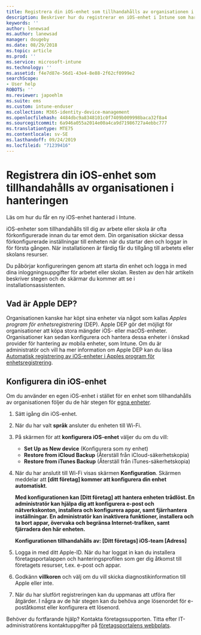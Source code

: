 ```yaml
---
title: Registrera din iOS-enhet som tillhandahålls av organisationen i hanteringen. | Microsoft Docs
description: Beskriver hur du registrerar en iOS-enhet i Intune som har köpts och tillhandahålls av din organisation
keywords: ''
author: lenewsad
ms.author: lanewsad
manager: dougeby
ms.date: 08/29/2018
ms.topic: article
ms.prod: ''
ms.service: microsoft-intune
ms.technology: ''
ms.assetid: f4e7d87e-56d1-43e4-8e88-2f62cf0999e2
searchScope:
- User help
ROBOTS: ''
ms.reviewer: japoehlm
ms.suite: ems
ms.custom: intune-enduser
ms.collection: M365-identity-device-management
ms.openlocfilehash: 4484dbc9a8348101c0f7409b009998baca32f8a4
ms.sourcegitcommit: 6a946a055a2014e00a4ca9d71986727a4ebbc777
ms.translationtype: MTE75
ms.contentlocale: sv-SE
ms.lasthandoff: 09/24/2019
ms.locfileid: "71239416"
---
```

# <a name="enroll-your-organization-provided-ios-device-in-management"></a>Registrera din iOS-enhet som tillhandahålls av organisationen i hanteringen

Läs om hur du får en ny iOS-enhet hanterad i Intune.  

iOS-enheter som tillhandahålls till dig av arbete eller skola är ofta förkonfigurerade innan du tar emot dem. Din organisation skickar dessa förkonfigurerade inställningar till enheten när du startar den och loggar in för första gången. När installationen är färdig får du tillgång till arbetets eller skolans resurser.  

Du påbörjar konfigureringen genom att starta din enhet och logga in med dina inloggningsuppgifter för arbetet eller skolan. Resten av den här artikeln beskriver stegen och de skärmar du kommer att se i installationsassistenten. 

## <a name="what-is-apple-dep"></a>Vad är Apple DEP?

Organisationen kanske har köpt sina enheter via något som kallas *Apples program för enhetsregistrering* (DEP). Apple DEP gör det möjligt för organisationer att köpa stora mängder iOS- eller macOS-enheter. Organisationer kan sedan konfigurera och hantera dessa enheter i önskad provider för hantering av mobila enheter, som Intune. Om du är administratör och vill ha mer information om Apple DEP kan du läsa [Automatisk registrering av iOS-enheter i Apples program för enhetsregistrering](https://docs.microsoft.com/intune/device-enrollment-program-enroll-ios).  

## <a name="set-up-your-ios-device"></a>Konfigurera din iOS-enhet

Om du använder en egen iOS-enhet i stället för en enhet som tillhandahålls av organisationen följer du de här stegen för [egna enheter](enroll-your-device-in-intune-ios.md).  

1. Sätt igång din iOS-enhet.
2. När du har valt **språk** ansluter du enheten till Wi-Fi.
3. På skärmen för att **konfigurera iOS-enhet** väljer du om du vill:
   - **Set Up as New device** (Konfigurera som ny enhet)
   - **Restore from iCloud Backup** (Återställ från iCloud-säkerhetskopia)
   - **Restore from iTunes Backup** (Återställ från iTunes-säkerhetskopia)

4. När du har anslutit till Wi-Fi visas skärmen **Konfiguration**. Skärmen meddelar att **[ditt företag] kommer att konfigurera din enhet automatiskt**.

   **Med konfigurationen kan [Ditt företag] att hantera enheten trådlöst. En administratör kan hjälpa dig att konfigurera e-post och nätverkskonton, installera och konfigurera appar, samt fjärrhantera inställningar. En administratör kan inaktivera funktioner, installera och ta bort appar, övervaka och begränsa Internet-trafiken, samt fjärradera den här enheten.**
 
   **Konfigurationen tillhandahålls av: [Ditt företags] iOS-team [Adress]**

5. Logga in med ditt Apple-ID. När du har loggat in kan du installera företagsportalappen och hanteringsprofilen som ger dig åtkomst till företagets resurser, t.ex. e-post och appar.
6. Godkänn **villkoren** och välj om du vill skicka diagnostikinformation till Apple eller inte.
7. När du har slutfört registreringen kan du uppmanas att utföra fler åtgärder. I några av de här stegen kan du behöva ange lösenordet för e-poståtkomst eller konfigurera ett lösenord.

Behöver du fortfarande hjälp? Kontakta företagssupporten. Titta efter IT-administratörens kontaktuppgifter på [företagsportalens webbplats](https://go.microsoft.com/fwlink/?linkid=2010980).
